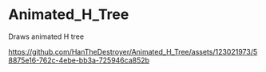 # Animated_H_Tree
Draws animated H tree



https://github.com/HanTheDestroyer/Animated_H_Tree/assets/123021973/58875e16-762c-4ebe-bb3a-725946ca852b

